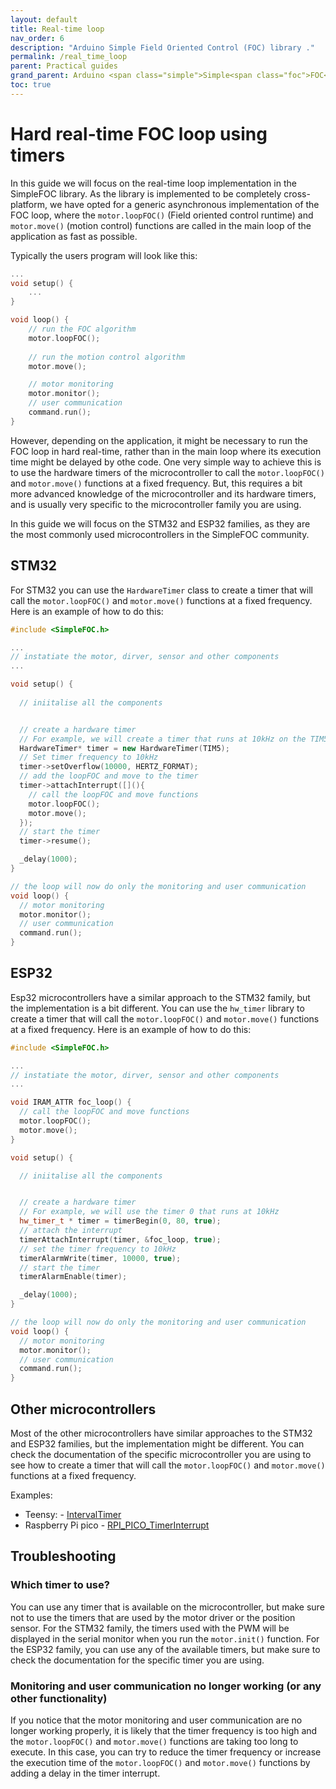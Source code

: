 ```yaml
---
layout: default
title: Real-time loop
nav_order: 6
description: "Arduino Simple Field Oriented Control (FOC) library ."
permalink: /real_time_loop
parent: Practical guides
grand_parent: Arduino <span class="simple">Simple<span class="foc">FOC</span>library</span>
toc: true
---
```


# Hard real-time FOC loop using timers

In this guide we will focus on the real-time loop implementation in the SimpleFOC library. As the library is implemented to be completely cross-platform, we have opted for a generic asynchronous implementation of the FOC loop, where the `motor.loopFOC()` (Field oriented control runtime) and `motor.move()` (motion control) functions are called in the main loop of the application as fast as possible. 

Typically the users program will look like this:

```cpp
...
void setup() {
    ...
}

void loop() {
    // run the FOC algorithm
    motor.loopFOC();
    
    // run the motion control algorithm
    motor.move();

    // motor monitoring
    motor.monitor();
    // user communication
    command.run();
}
```

However, depending on the application, it might be necessary to run the FOC loop in hard real-time, rather than in the main loop where its execution time might be delayed by othe code. One very simple way to achieve this is to use the hardware timers of the microcontroller to call the `motor.loopFOC()` and `motor.move()` functions at a fixed frequency. But, this requires a bit more advanced knowledge of the microcontroller and its hardware timers, and is usually very specific to the microcontroller family you are using.

In this guide we will focus on the STM32 and ESP32 families, as they are the most commonly used microcontrollers in the SimpleFOC community.

## STM32 

For STM32 you can use the `HardwareTimer` class to create a timer that will call the `motor.loopFOC()` and `motor.move()` functions at a fixed frequency. Here is an example of how to do this:

```cpp
#include <SimpleFOC.h>

...
// instatiate the motor, dirver, sensor and other components
... 

void setup() {
  
  // iniitalise all the components


  // create a hardware timer
  // For example, we will create a timer that runs at 10kHz on the TIM5
  HardwareTimer* timer = new HardwareTimer(TIM5);
  // Set timer frequency to 10kHz
  timer->setOverflow(10000, HERTZ_FORMAT); 
  // add the loopFOC and move to the timer
  timer->attachInterrupt([](){
    // call the loopFOC and move functions
    motor.loopFOC();
    motor.move();
  });
  // start the timer
  timer->resume();

  _delay(1000);
}

// the loop will now do only the monitoring and user communication
void loop() {
  // motor monitoring
  motor.monitor();
  // user communication
  command.run();
}

```

## ESP32 

Esp32 microcontrollers have a similar approach to the STM32 family, but the implementation is a bit different. You can use the `hw_timer` library to create a timer that will call the `motor.loopFOC()` and `motor.move()` functions at a fixed frequency. Here is an example of how to do this:

```cpp
#include <SimpleFOC.h>

...
// instatiate the motor, dirver, sensor and other components
...

void IRAM_ATTR foc_loop() {
  // call the loopFOC and move functions
  motor.loopFOC();
  motor.move();
}

void setup() {

  // iniitalise all the components


  // create a hardware timer
  // For example, we will use the timer 0 that runs at 10kHz
  hw_timer_t * timer = timerBegin(0, 80, true);
  // attach the interrupt
  timerAttachInterrupt(timer, &foc_loop, true);
  // set the timer frequency to 10kHz
  timerAlarmWrite(timer, 10000, true);
  // start the timer
  timerAlarmEnable(timer);

  _delay(1000);
}

// the loop will now do only the monitoring and user communication
void loop() {
  // motor monitoring
  motor.monitor();
  // user communication
  command.run();
}
```
## Other microcontrollers

Most of the other microcontrollers have similar approaches to the STM32 and ESP32 families, but the implementation might be different. You can check the documentation of the specific microcontroller you are using to see how to create a timer that will call the `motor.loopFOC()` and `motor.move()` functions at a fixed frequency.

Examples: 

- Teensy: - [IntervalTimer](https://www.pjrc.com/teensy/td_timing_IntervalTimer.html)
- Raspberry Pi pico - [RPI_PICO_TimerInterrupt](https://github.com/khoih-prog/RPI_PICO_TimerInterrupt?tab=readme-ov-file#13-set-hardware-timer-frequency-and-attach-timer-interrupt-handler-function)


## Troubleshooting



### Which timer to use?
You can use any timer that is available on the microcontroller, but make sure not to use the timers that are used by the motor driver or the position sensor. For the STM32 family, the timers used with the PWM will be displayed in the serial monitor when you run the `motor.init()` function. For the ESP32 family, you can use any of the available timers, but make sure to check the documentation for the specific timer you are using. 


### Monitoring and user communication no longer working (or any other functionality)
If you notice that the motor monitoring and user communication are no longer working properly, it is likely that the timer frequency is too high and the `motor.loopFOC()` and `motor.move()` functions are taking too long to execute. In this case, you can try to reduce the timer frequency or increase the execution time of the `motor.loopFOC()` and `motor.move()` functions by adding a delay in the timer interrupt.
